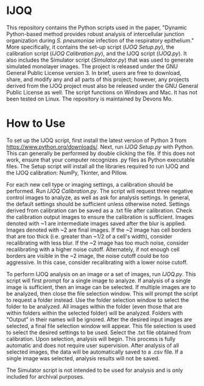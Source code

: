 # IJOQ
This repository contains the Python scripts used in the paper, "Dynamic Python-based method provides robust analysis of intercellular junction organization during *S. pneumoniae* infection of the respiratory epithelium." More specifically, it contains the set-up script (*IJOQ Setup.py*), the calibration script (*IJOQ Calibration.py*), and the IJOQ script (*IJOQ.py*). It also includes the Simulator script (*Simulator.py*) that was used to generate simulated monolayer images. The project is released under the GNU General Public License version 3. In brief, users are free to download, share, and modify any and all parts of this project; however, any projects derived from the IJOQ project must also be released under the GNU General Public License as well. The script functions on Windows and Mac. It has not been tested on Linux. The repository is maintained by Devons Mo.

# How to Use

To set up the IJOQ script, first install the latest version of Python 3 from https://www.python.org/downloads/. Next, run *IJOQ Setup.py* with Python. This can generally be performed by double clicking the file. If this does not work, ensure that your computer recognizes .py files as Python executable files. The Setup script will install all the libraries required to run IJOQ and the IJOQ calibration: NumPy, Tkinter, and Pillow.

For each new cell type or imaging settings, a calibration should be performed. Run *IJOQ Calibration.py*. The script will request three negative control images to analyze, as well as ask for analysis settings. In general, the default settings should be sufficient unless otherwise noted. Settings derived from calibration can be saved as a .txt file after calibration. Check the calibration output images to ensure the calibration is sufficient. Images denoted with ~1 are intermediate images saved after the blur is applied. Images denoted with ~2 are final images. If the ~2 image has cell borders that are too thick (i.e. greater than ~1/2 of a cell's width), consider recalibrating with less blur. If the ~2 image has too much noise, consider recalibrating with a higher noise cutoff. Alternately, if not enough cell borders are visible in the ~2 image, the noise cutoff could be too aggressive. In this case, consider recalibrating with a lower noise cutoff.

To perform IJOQ analysis on an image or a set of images, run *IJOQ.py*. This script will first prompt for a single image to analyze. If analysis of a single image is sufficient, then an image can be selected. If multiple images are to be analyzed, then close the file selection window. This will prompt the script to request a folder instead. Use the folder selection window to select the folder to be analyzed. All images within the folder (even those that are within folders within the selected folder) will be analyzed. Folders with "Output" in their names will be ignored. After the desired input images are selected, a final file selection window will appear. This file selection is used to select the desired settings to be used. Select the .txt file obtained from calibration. Upon selection, analysis will begin. This process is fully automatic and does not require user supervision. After analysis of all selected images, the data will be automatically saved to a .csv file. If a single image was selected, analysis results will not be saved.

The Simulator script is not intended to be used for analysis and is only included for archival purposes.
